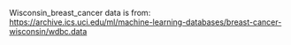 Wisconsin_breast_cancer data is from:
https://archive.ics.uci.edu/ml/machine-learning-databases/breast-cancer-wisconsin/wdbc.data